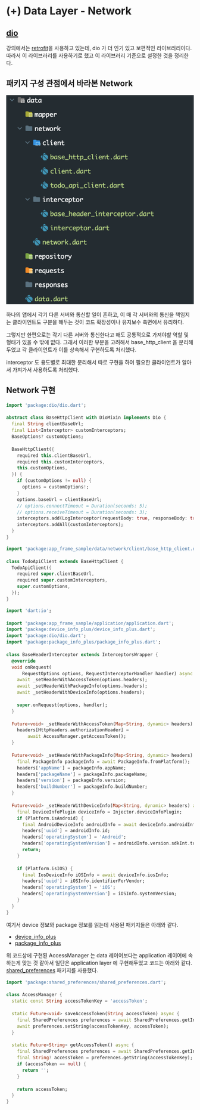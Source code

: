 # (+) Data Layer - Network

## [dio](https://pub.dev/packages/dio)

강의에서는 [retrofit](https://pub.dev/packages/retrofit)을 사용하고 있는데, dio 가 더 인기 있고 보편적인 라이브러리이다. 따라서 이 라이브러리를 사용하기로 했고 이 라이브러리 기준으로 설정한 것을 정리한다.

## 패키지 구성 관점에서 바라본 Network

![](<../../../.gitbook/assets/image (28) (1) (1).png>)

하나의 앱에서 각기 다른 서버와 통신할 일이 흔하고, 이 때 각 서버와의 통신을 책임지는 클라이언트도 구분을 해두는 것이 코드 확장성이나 유지보수 측면에서 유리하다.

그렇지만 한편으로는 각기 다른 서버와 통신한다고 해도 공통적으로 가져야할 역할 및 형태가 있을 수 밖에 없다. 그래서 이러한 부분을 고려해서 base\_http\_client 을 분리해두었고 각 클라이언트가 이를 상속해서 구현하도록 처리했다.

interceptor 도 용도별로 최대한 분리해서 따로 구현을 하여 필요한 클라이언트가 알아서 가져가서 사용하도록 처리했다.

## Network 구현

```dart
import 'package:dio/dio.dart';

abstract class BaseHttpClient with DioMixin implements Dio {
  final String clientBaseUrl;
  final List<Interceptor> customInterceptors;
  BaseOptions? customOptions;

  BaseHttpClient({
    required this.clientBaseUrl,
    required this.customInterceptors,
    this.customOptions,
  }) {
    if (customOptions != null) {
      options = customOptions!;
    }
    options.baseUrl = clientBaseUrl;
    // options.connectTimeout = Duration(seconds: 5);
    // options.receiveTimeout = Duration(seconds: 3);
    interceptors.add(LogInterceptor(requestBody: true, responseBody: true));
    interceptors.addAll(customInterceptors);
  }
}
```

```dart
import 'package:app_frame_sample/data/network/client/base_http_client.dart';

class TodoApiClient extends BaseHttpClient {
  TodoApiClient({
    required super.clientBaseUrl,
    required super.customInterceptors,
    super.customOptions,
  });
}
```

```dart
import 'dart:io';

import 'package:app_frame_sample/application/application.dart';
import 'package:device_info_plus/device_info_plus.dart';
import 'package:dio/dio.dart';
import 'package:package_info_plus/package_info_plus.dart';

class BaseHeaderInterceptor extends InterceptorsWrapper {
  @override
  void onRequest(
      RequestOptions options, RequestInterceptorHandler handler) async {
    await _setHeaderWithAccessToken(options.headers);
    await _setHeaderWithPackageInfo(options.headers);
    await _setHeaderWithDeviceInfo(options.headers);

    super.onRequest(options, handler);
  }

  Future<void> _setHeaderWithAccessToken(Map<String, dynamic> headers) async {
    headers[HttpHeaders.authorizationHeader] =
        await AccessManager.getAccessToken();
  }

  Future<void> _setHeaderWithPackageInfo(Map<String, dynamic> headers) async {
    final PackageInfo packageInfo = await PackageInfo.fromPlatform();
    headers['appName'] = packageInfo.appName;
    headers['packageName'] = packageInfo.packageName;
    headers['version'] = packageInfo.version;
    headers['buildNumber'] = packageInfo.buildNumber;
  }

  Future<void> _setHeaderWithDeviceInfo(Map<String, dynamic> headers) async {
    final DeviceInfoPlugin deviceInfo = Injector.deviceInfoPlugin;
    if (Platform.isAndroid) {
      final AndroidDeviceInfo androidInfo = await deviceInfo.androidInfo;
      headers['uuid'] = androidInfo.id;
      headers['operatingSystem'] = 'Android';
      headers['operatingSystemVersion'] = androidInfo.version.sdkInt.toString();
      return;
    }

    if (Platform.isIOS) {
      final IosDeviceInfo iOSInfo = await deviceInfo.iosInfo;
      headers['uuid'] = iOSInfo.identifierForVendor;
      headers['operatingSystem'] = 'iOS';
      headers['operatingSystemVersion'] = iOSInfo.systemVersion;
    }
  }
}
```

여기서 device 정보와 package 정보를 읽는데 사용된 패키지들은 아래와 같다.

* [device\_info\_plus](https://pub.dev/packages/device\_info\_plus)
* [package\_info\_plus](https://pub.dev/packages/package\_info\_plus)

위 코드상에 구현된 AccessManager 는 data 레이어보다는 application 레이어에 속하는게 맞는 것 같아서 일단은 application layer 에 구현해두었고 코드는 아래와 같다. [shared\_preferences](https://pub.dev/packages/shared\_preferences) 패키지를 사용했다.

```dart
import 'package:shared_preferences/shared_preferences.dart';

class AccessManager {
  static const String accessTokenKey = 'accessToken';

  static Future<void> saveAccessToken(String accessToken) async {
    final SharedPreferences preferences = await SharedPreferences.getInstance();
    await preferences.setString(accessTokenKey, accessToken);
  }

  static Future<String> getAccessToken() async {
    final SharedPreferences preferences = await SharedPreferences.getInstance();
    final String? accessToken = preferences.getString(accessTokenKey);
    if (accessToken == null) {
      return '';
    }
    
    return accessToken;
  }
}
```
